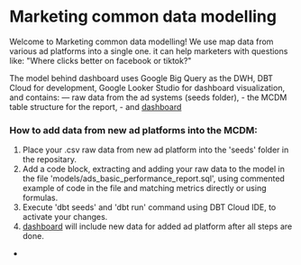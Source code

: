 # Marketing common data modelling
Welcome to Marketing common data modelling!
We use map data from various ad platforms into a single one. it can help marketers with questions like: "Where clicks better on facebook or tiktok?"

The model behind dashboard uses Google Big Query as the DWH, DBT Cloud for development, Google Looker Studio for dashboard visualization, and contains:
	— raw data from the ad systems (seeds folder),
	- the MCDM table structure for the report, 
	- and [dashboard](https://lookerstudio.google.com/reporting/aa8eb6cc-b97f-433a-b41f-8a6ee0b13af2)


### How to add data from new ad platforms into the MCDM:

1. Place your .csv raw data from new ad platform into the 'seeds' folder in the repositary.
2. Add a code block, extracting and adding your raw data to the model in the file 'models/ads_basic_performance_report.sql', using commented example of code in the file and matching metrics directly or using formulas.   
3. Execute 'dbt seeds'  and 'dbt run' command using DBT Cloud IDE, to activate your changes.
4. [dashboard](https://lookerstudio.google.com/reporting/aa8eb6cc-b97f-433a-b41f-8a6ee0b13af2) will include new data for added ad platform after all steps are done.

- 
